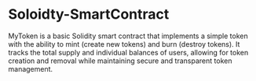 # Soloidty-SmartContract
MyToken is a basic Solidity smart contract that implements a simple token with the ability to mint (create new tokens) and burn (destroy tokens). It tracks the total supply and individual balances of users, allowing for token creation and removal while maintaining secure and transparent token management.

